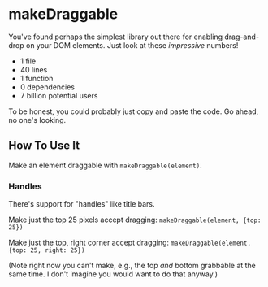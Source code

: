 # makeDraggable
You've found perhaps the simplest library out there for enabling drag-and-drop on your DOM elements. Just look at these *impressive* numbers!

* 1 file
* 40 lines
* 1 function
* 0 dependencies
* 7 billion potential users

To be honest, you could probably just copy and paste the code. Go ahead, no one's looking.

## How To Use It
Make an element draggable with `makeDraggable(element)`.

### Handles
There's support for "handles" like title bars.

Make just the top 25 pixels accept dragging:
```makeDraggable(element, {top: 25})```

Make just the top, right corner accept dragging:
```makeDraggable(element, {top: 25, right: 25})```

(Note right now you can't make, e.g., the top *and* bottom grabbable at the same time. I don't imagine you would want to do that anyway.)